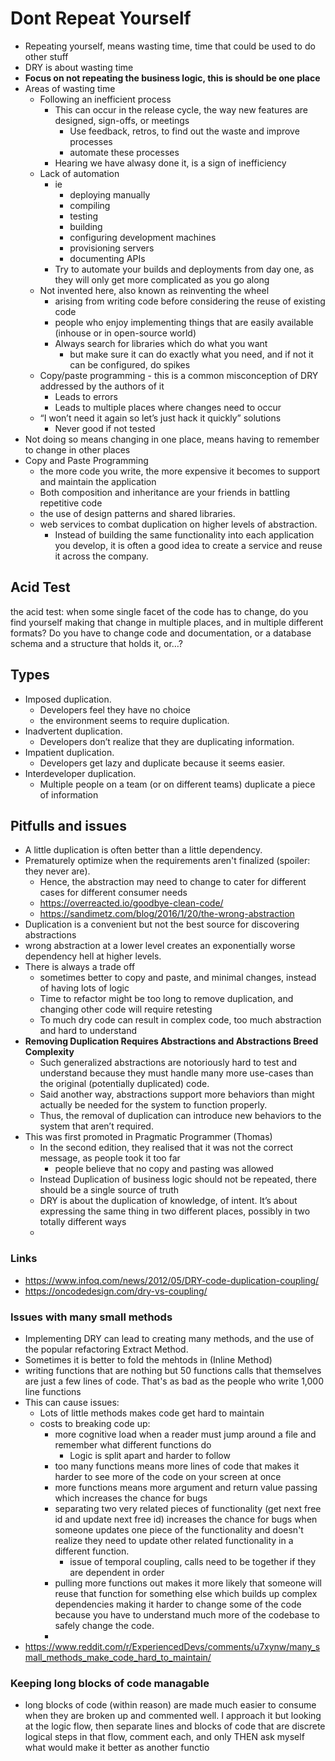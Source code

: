 # Dont Repeat Yourself

- Repeating yourself, means wasting time, time that could be used to do other stuff
- DRY is about wasting time
- **Focus on not repeating the business logic, this is should be one place**
- Areas of wasting time
  - Following an inefficient process
    - This can occur in the release cycle, the way new features are designed, sign-offs, or meetings
      - Use feedback, retros, to find out the waste and improve processes
      - automate these processes
    - Hearing we have alwasy done it, is a sign of inefficiency
  - Lack of automation
    - ie
      - deploying manually
      - compiling
      - testing
      - building
      - configuring development machines
      - provisioning servers
      - documenting APIs
    - Try to automate your builds and deployments from day one, as they will only get more complicated as you go along
  - Not invented here, also known as reinventing the wheel
    - arising from writing code before considering the reuse of existing code
    - people who enjoy implementing things that are easily available (inhouse or in open-source world)
    - Always search for libraries which do what you want
      - but make sure it can do exactly what you need, and if not it can be configured, do spikes
  - Copy/paste programming - this is a common misconception of DRY addressed by the authors of it
    - Leads to errors
    - Leads to multiple places where changes need to occur
  - “I won’t need it again so let’s just hack it quickly” solutions
    - Never good if not tested
- Not doing so means changing in one place, means having to remember to change in other places
- Copy and Paste Programming
  - the more code you write, the more expensive it becomes to support and maintain the application
  - Both composition and inheritance are your friends in battling repetitive code
  - the use of design patterns and shared libraries.
  - web services to combat duplication on higher levels of abstraction.
    -  Instead of building the same functionality into each application you develop, it is often a good idea to create a service and reuse it across the company.

## Acid Test

the acid test: when some single facet of the code has to change, do you find yourself making that change in multiple places, and in multiple different formats? Do you have to change code and documentation, or a database schema and a structure that holds it, or…?

## Types

- Imposed duplication.
  - Developers feel they have no choice
  - the environment seems to require duplication.
- Inadvertent duplication.
  - Developers don’t realize that they are duplicating information.
- Impatient duplication.
  - Developers get lazy and duplicate because it seems easier.
- Interdeveloper duplication.
  - Multiple people on a team (or on different teams) duplicate a piece of information

## Pitfulls and issues

- A little duplication is often better than a little dependency.
- Prematurely optimize when the requirements aren't finalized (spoiler: they never are).
  - Hence, the abstraction may need to change to cater for different cases for different consumer needs
  - https://overreacted.io/goodbye-clean-code/
  - https://sandimetz.com/blog/2016/1/20/the-wrong-abstraction
- Duplication is a convenient but not the best source for discovering abstractions
- wrong abstraction at a lower level creates an exponentially worse dependency hell at higher levels.
- There is always a trade off
  - sometimes better to copy and paste, and minimal changes, instead of having lots of logic
  - Time to refactor might be too long to remove duplication, and changing other code will require retesting
  - To much dry code can result in complex code, too much abstraction and hard to understand
- **Removing Duplication Requires Abstractions and Abstractions Breed Complexity**
  - Such generalized abstractions are notoriously hard to test and understand because they must handle many more use-cases than the original (potentially duplicated) code.
  - Said another way, abstractions support more behaviors than might actually be needed for the system to function properly.
  - Thus, the removal of duplication can introduce new behaviors to the system that aren’t required.
- This was first promoted in Pragmatic Programmer (Thomas)
  - In the second edition, they realised that it was not the correct message, as people took it too far
    - people believe that no copy and pasting was allowed
  - Instead Duplication of business logic should not be repeated, there should be a single source of truth
  - DRY is about the duplication of knowledge, of intent. It’s about expressing the same thing in two different places, possibly in two totally different ways
  -

### Links

- https://www.infoq.com/news/2012/05/DRY-code-duplication-coupling/
- https://oncodedesign.com/dry-vs-coupling/
### Issues with many small methods

- Implementing DRY can lead to creating many methods, and the use of the popular refactoring Extract Method.
- Sometimes it is better to fold the mehtods in (Inline Method)
- writing functions that are nothing but 50 functions calls that themselves are just a few lines of code. That's as bad as the people who write 1,000 line functions
- This can cause issues:
  - Lots of little methods makes code get hard to maintain
  - costs to breaking code up:
    - more cognitive load when a reader must jump around a file and remember what different functions do
      - Logic is split apart and harder to follow
    - too many functions means more lines of code that makes it harder to see more of the code on your screen at once
    - more functions means more argument and return value passing which increases the chance for bugs
    - separating two very related pieces of functionality (get next free id and update next free id) increases the chance for bugs when someone updates one piece of the functionality and doesn't realize they need to update other related functionality in a different function.
      - issue of temporal coupling, calls need to be together if they are dependent in order
    - pulling more functions out makes it more likely that someone will reuse that function for something else which builds up complex dependencies making it harder to change some of the code because you have to understand much more of the codebase to safely change the code.
    -
- https://www.reddit.com/r/ExperiencedDevs/comments/u7xynw/many_small_methods_make_code_hard_to_maintain/

### Keeping long blocks of code managable

- long blocks of code (within reason) are made much easier to consume when they are broken up and commented well. I approach it but looking at the logic flow, then separate lines and blocks of code that are discrete logical steps in that flow, comment each, and only THEN ask myself what would make it better as another functio
